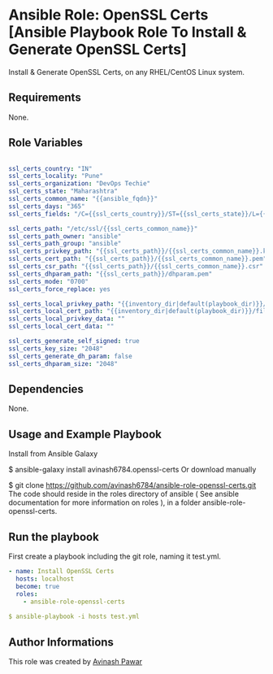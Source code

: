 # Ansible Role: OpenSSL Certs [Ansible Playbook Role To Install & Generate OpenSSL Certs]

Install & Generate OpenSSL Certs, on any RHEL/CentOS Linux system.

## Requirements

None.

## Role Variables
```yml

ssl_certs_country: "IN"
ssl_certs_locality: "Pune"
ssl_certs_organization: "DevOps Techie"
ssl_certs_state: "Maharashtra"
ssl_certs_common_name: "{{ansible_fqdn}}"
ssl_certs_days: "365"
ssl_certs_fields: "/C={{ssl_certs_country}}/ST={{ssl_certs_state}}/L={{ssl_certs_locality}}/O={{ssl_certs_organization}}/CN={{ssl_certs_common_name}}"

ssl_certs_path: "/etc/ssl/{{ssl_certs_common_name}}"
ssl_certs_path_owner: "ansible"
ssl_certs_path_group: "ansible"
ssl_certs_privkey_path: "{{ssl_certs_path}}/{{ssl_certs_common_name}}.key"
ssl_certs_cert_path: "{{ssl_certs_path}}/{{ssl_certs_common_name}}.pem"
ssl_certs_csr_path: "{{ssl_certs_path}}/{{ssl_certs_common_name}}.csr"
ssl_certs_dhparam_path: "{{ssl_certs_path}}/dhparam.pem"
ssl_certs_mode: "0700"
ssl_certs_force_replace: yes

ssl_certs_local_privkey_path: "{{inventory_dir|default(playbook_dir)}}/files/ssl/{{ssl_certs_common_name}}.key"
ssl_certs_local_cert_path: "{{inventory_dir|default(playbook_dir)}}/files/ssl/{{ssl_certs_common_name}}.pem"
ssl_certs_local_privkey_data: ""
ssl_certs_local_cert_data: ""

ssl_certs_generate_self_signed: true
ssl_certs_key_size: "2048"
ssl_certs_generate_dh_param: false
ssl_certs_dhparam_size: "2048"

```

## Dependencies

None.

## Usage and Example Playbook

Install from Ansible Galaxy

$ ansible-galaxy install avinash6784.openssl-certs
Or download manually

$ git clone https://github.com/avinash6784/ansible-role-openssl-certs.git 
The code should reside in the roles directory of ansible ( See ansible documentation for more information on roles ), in a folder ansible-role-openssl-certs.

## Run the playbook

First create a playbook including the git role, naming it test.yml.
```yml
- name: Install OpenSSL Certs
  hosts: localhost
  become: true
  roles:
    - ansible-role-openssl-certs
    
$ ansible-playbook -i hosts test.yml
```

## Author Informations

This role was created by [Avinash Pawar](http://devopstechie.com)

